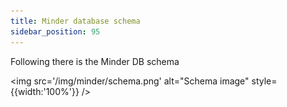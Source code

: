 ```yaml
---
title: Minder database schema
sidebar_position: 95
---
```


Following there is the Minder DB schema

<img src='/img/minder/schema.png' alt="Schema image" style={{width:'100%'}} />
